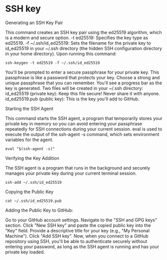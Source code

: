 # SSH key 
Generating an SSH Key Pair 

This command creates an SSH key pair using the ed25519 algorithm, which is a modern and secure option.
-t ed25519: Specifies the key type as ed25519.
-f ~/.ssh/id_ed25519: Sets the filename for the private key to id_ed25519 in your ~/.ssh directory (the hidden SSH configuration directory in your home directory).
Upon running this command:

```
ssh-keygen -t ed25519 -f ~/.ssh/id_ed25519

```
You'll be prompted to enter a secure passphrase for your private key. This passphrase is like a password that protects your key. Choose a strong and unique passphrase that you can remember.
You'll see a progress bar as the key is generated.
Two files will be created in your ~/.ssh directory:
id_ed25519 (private key): Keep this file secure! Never share it with anyone.
id_ed25519.pub (public key): This is the key you'll add to GitHub.

Starting the SSH Agent

This command starts the SSH agent, a program that temporarily stores your private key in memory so you can avoid entering your passphrase repeatedly for SSH connections during your current session.
eval is used to execute the output of the ssh-agent -s command, which sets environment variables for the agent.
```
eval "$(ssh-agent -s)" 
```
Verifying the Key Addition 

The SSH agent is a program that runs in the background and securely manages your private key during your current terminal session.
```
ssh-add ~/.ssh/id_ed25519
```
Copying the Public Key 

```
cat ~/.ssh/id_ed25519.pub
```

Adding the Public Key to GitHub:

Go to your GitHub account settings.
Navigate to the "SSH and GPG keys" section.
Click "New SSH key" and paste the copied public key into the "Key" field.
Provide a descriptive title for your key (e.g., "My Personal Machine").
Click "Add SSH key".
Now, when you connect to a GitHub repository using SSH, you'll be able to authenticate securely without entering your password, as long as the SSH agent is running and has your private key loaded.
